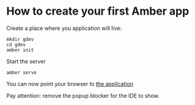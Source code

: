 How to create your first Amber app
==================================

Create a place where you application will live:

    mkdir gdev
    cd gdev
    amber init

Start the server

    amber serve

You can now point your browser to [the application](http://localhost:4000)

Pay attention: remove the popup blocker for the IDE to show.


